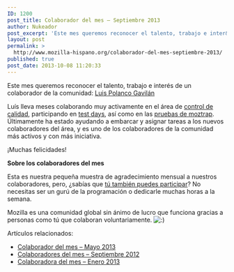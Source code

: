 ```yaml
---
ID: 1200
post_title: Colaborador del mes – Septiembre 2013
author: Nukeador
post_excerpt: 'Este mes queremos reconocer el talento, trabajo e inter&eacute;s de un colaborador de la comunidad: Luis Polanco Gavil&aacute;n'
layout: post
permalink: >
  http://www.mozilla-hispano.org/colaborador-del-mes-septiembre-2013/
published: true
post_date: 2013-10-08 11:20:33
---
```

<p>Este mes queremos reconocer el talento, trabajo e interés de un colaborador de la comunidad: <a href="https://www.mozilla-hispano.org/documentacion/Usuario:Luisanthonyp">Luis Polanco Gavilán</a></p>
<p>Luís lleva meses colaborando muy activamente en el área de <a href="https://www.mozilla-hispano.org/documentacion/Control_de_calidad">control de calidad</a>, participando en <a href="https://www.mozilla-hispano.org/documentacion/Participar_en_los_testdays">test days</a>, así como en las <a href="https://www.mozilla-hispano.org/documentacion/Pruebas_Moztrap_para_Aurora_y_Nightly">pruebas de moztrap</a>. Últimamente ha estado ayudando a embarcar y asignar tareas a los nuevos colaboradores del área, y es uno de los colaboradores de la comunidad más activos y con más iniciativa.</p>
<p>¡Muchas felicidades!</p>
<p><strong>Sobre los colaboradores del mes</strong></p>
<p>Esta es nuestra pequeña muestra de agradecimiento mensual a nuestros colaboradores, pero, ¿sabías que <a href="https://www.mozilla-hispano.org/documentacion/Colabora">tú también puedes participar</a>? No necesitas ser un gurú de la programación o dedicarle muchas horas a la semana.</p>
<p>Mozilla es una comunidad global sin ánimo de lucro que funciona gracias a personas como tú que colaboran voluntariamente. <img src='http://www.mozilla-hispano.org/wp-includes/images/smilies/icon_smile.gif' alt=':)' class='wp-smiley' /> </p>
<div class='yarpp-related-rss'>
<p>Artículos relacionados:<ul>
<li><a href='http://www.mozilla-hispano.org/colaborador-del-mes-mayo-2013/' rel='bookmark' title='Colaborador del mes &#8211; Mayo 2013'>Colaborador del mes &#8211; Mayo 2013</a></li>
<li><a href='http://www.mozilla-hispano.org/colaboradores-del-mes-septiembre-2012/' rel='bookmark' title='Colaboradores del mes &#8211; Septiembre 2012'>Colaboradores del mes &#8211; Septiembre 2012</a></li>
<li><a href='http://www.mozilla-hispano.org/colaboradora-del-mes-enero-2013/' rel='bookmark' title='Colaboradora del mes &#8211; Enero 2013'>Colaboradora del mes &#8211; Enero 2013</a></li>
</ul></p>
</div>